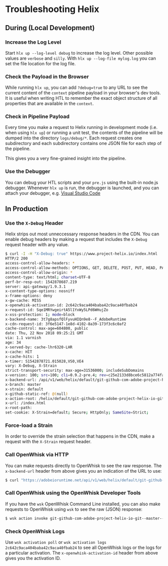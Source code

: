 # Troubleshooting Helix

## During (Local Development)

### Increase the Log Level

Start `hlx up --log-level debug` to increase the log level. Other possible values are `verbose` and `silly`. With `hlx up --log-file mylog.log` you can set the file location for the log file.

### Check the Payload in the Browser

While running `hlx up`, you can add `?debug=true` to any URL to see the current content of the `context` pipeline payload in your browser's dev tools. It is useful when writing HTL to remember the exact object structure of all properties that are available in the `context`.

### Check in Pipeline Payload

Every time you make a request to Helix running in development mode (i.e. when using `hlx up`) or running a unit test, the contents of the pipeline will be dumped into the directory `logs/debug/*`. Each request creates one subdirectory and each subdirectory contains one JSON file for each step of the pipeline.

This gives you a very fine-grained insight into the pipeline.

### Use the Debugger

You can debug your HTL scripts and your `pre.js` using the built-in node.js debugger. Whenever `hlx up` is run, the debugger is launched, and you can attach your debugger, e.g. [Visual Studio Code](https://code.visualstudio.com/docs/nodejs/nodejs-debugging#_attaching-to-nodejs)

## In Production

### Use the `X-Debug` Header

Helix strips out most unneccessary response headers in the CDN. You can enable debug headers by making a request that includes the `X-Debug` request header with any value. 

```bash
$ curl -I -H "X-Debug: true" https://www.project-helix.io/index.html
HTTP/2 200
access-control-allow-headers: *
access-control-allow-methods: OPTIONS, GET, DELETE, POST, PUT, HEAD, PATCH
access-control-allow-origin: *
content-type: text/html; charset=UTF-8
perf-br-resp-out: 1542878687.219
server: api-gateway/1.9.3.1
x-content-type-options: nosniff
x-frame-options: deny
x-gw-cache: MISS
x-openwhisk-activation-id: 2c642c9aca404baba42c9aca40fbab24
x-request-id: Sqe1MRYwgeirtA5l1YxWy5LPd6WHujZo
x-xss-protection: 1; mode=block
x-backend-name: 3t7g8apsfQlFyvuHIQn9e8--F_AdobeRuntime
x-cdn-request-id: 3f6e5147-1e8d-4102-8a39-173f3c6c0af2
cache-control: max-age=604800, public
date: Thu, 22 Nov 2018 09:25:21 GMT
via: 1.1 varnish
age: 34
x-served-by: cache-lhr6320-LHR
x-cache: HIT
x-cache-hits: 1
x-timer: S1542878721.015028,VS0,VE4
vary: X-Debug, X-Strain
strict-transport-security: max-age=31536000; includeSubDomains
x-version: 100; src=100; cli=0.9.2-pre.4; rev=c25e2133d8bce6c5812a774fa272ad73a8d33458
x-backend-url: /api/v1/web/helix/default/git-github-com-adobe-project-helix-io-git--master--html?owner=adobe&repo=project-helix.io&ref=master&path=/index.md&selector=&extension=html&branch=master&strain=default&params=(null)
x-branch: master
x-strain: default
x-github-static-ref: @(null)
x-action-root: /helix/default/git-github-com-adobe-project-helix-io-git--master--
x-url: /index.html
x-root-path:
set-cookie: X-Strain=default; Secure; HttpOnly; SameSite=Strict;
```

### Force-load a Strain

In order to override the strain selection that happens in the CDN, make a request with the `X-Strain` request header. 

### Call OpenWhisk via HTTP

You can make requests directly to OpenWhisk to see the raw response. The `x-backend-url` header from above gives you an indication of the URL to use:

```bash
$ curl "https://adobeioruntime.net/api/v1/web/helix/default/git-github-com-adobe-project-helix-io-git--master--html?owner=adobe&repo=project-helix.io&ref=master&path=/index.md&selector=&extension=html&branch=master&strain=default&params=(null)"
```

### Call OpenWhisk using the OpenWhisk Developer Tools

If you have the `wsk` OpenWhisk Command Line installed, you can also make requests to OpenWhisk using `wsk` to see the raw (JSON) response:

```bash
$ wsk action invoke git-github-com-adobe-project-helix-io-git--master--html --blocking --result -p owner adobe -p repo project-helix.io -p ref master -p path index.md -p extension html -p branch master -p strain default
```

### Check OpenWhisk Logs

Use `wsk activation poll` or `wsk activation logs 2c642c9aca404baba42c9aca40fbab24` to see all OpenWhisk logs or the logs for a particular activation. The `x-openwhisk-activation-id` header from above gives you the activation ID.
